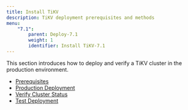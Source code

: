```yaml
---
title: Install TiKV
description: TiKV deployment prerequisites and methods
menu:
    "7.1":
        parent: Deploy-7.1
        weight: 1
        identifier: Install TiKV-7.1
---
```


This section introduces how to deploy and verify a TiKV cluster in the production environment.

- [Prerequisites](../prerequisites)
- [Production Deployment](../production)
- [Verify Cluster Status](../verify)
- [Test Deployment](../test)
